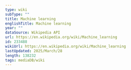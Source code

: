 ```yaml
---
type: wiki
subType: ""
title: Machine learning
englishTitle: Machine learning
year: ""
dataSource: Wikipedia API
url: https://en.wikipedia.org/wiki/Machine_learning
id: 233488
wikiUrl: https://en.wikipedia.org/wiki/Machine_learning
lastUpdated: 2025/March/28
length: 138232
tags: mediaDB/wiki
---
```

